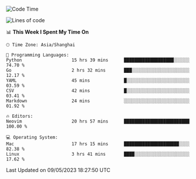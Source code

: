 <!--START_SECTION:waka-->
![Code Time](http://img.shields.io/badge/Code%20Time-1%2C355%20hrs%2016%20mins-blue)

![Lines of code](https://img.shields.io/badge/From%20Hello%20World%20I%27ve%20Written-269.5%20thousand%20lines%20of%20code-blue)

📊 **This Week I Spent My Time On** 

```text
🕑︎ Time Zone: Asia/Shanghai

💬 Programming Languages: 
Python                   15 hrs 39 mins      ███████████████████░░░░░░   74.70 % 
Go                       2 hrs 32 mins       ███░░░░░░░░░░░░░░░░░░░░░░   12.17 % 
YAML                     45 mins             █░░░░░░░░░░░░░░░░░░░░░░░░   03.59 % 
CSV                      42 mins             █░░░░░░░░░░░░░░░░░░░░░░░░   03.41 % 
Markdown                 24 mins             ░░░░░░░░░░░░░░░░░░░░░░░░░   01.92 % 

🔥 Editors: 
Neovim                   20 hrs 57 mins      █████████████████████████   100.00 % 

💻 Operating System: 
Mac                      17 hrs 15 mins      █████████████████████░░░░   82.38 % 
Linux                    3 hrs 41 mins       ████░░░░░░░░░░░░░░░░░░░░░   17.62 % 
```


 Last Updated on 09/05/2023 18:27:50 UTC
<!--END_SECTION:waka-->
